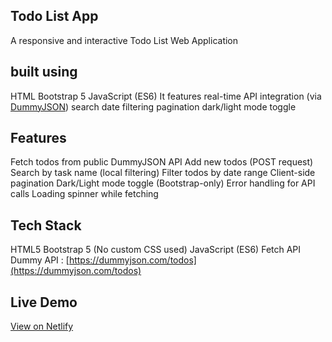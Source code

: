 ## Todo List App

A responsive and interactive 
Todo List Web Application

## built using 

HTML 
Bootstrap 5 
JavaScript (ES6) 
It features real-time API integration (via [DummyJSON](https://dummyjson.com))
search 
date filtering 
pagination
dark/light mode toggle

## Features

Fetch todos from public DummyJSON API
Add new todos (POST request)
Search by task name (local filtering)
Filter todos by date range
Client-side pagination
Dark/Light mode toggle (Bootstrap-only)
Error handling for API calls
Loading spinner while fetching

## Tech Stack

HTML5
Bootstrap 5 (No custom CSS used)
JavaScript (ES6)
Fetch API
Dummy API : [https://dummyjson.com/todos](https://dummyjson.com/todos)

##  Live Demo

[ View on Netlify](https://your-app-name.netlify.app)
